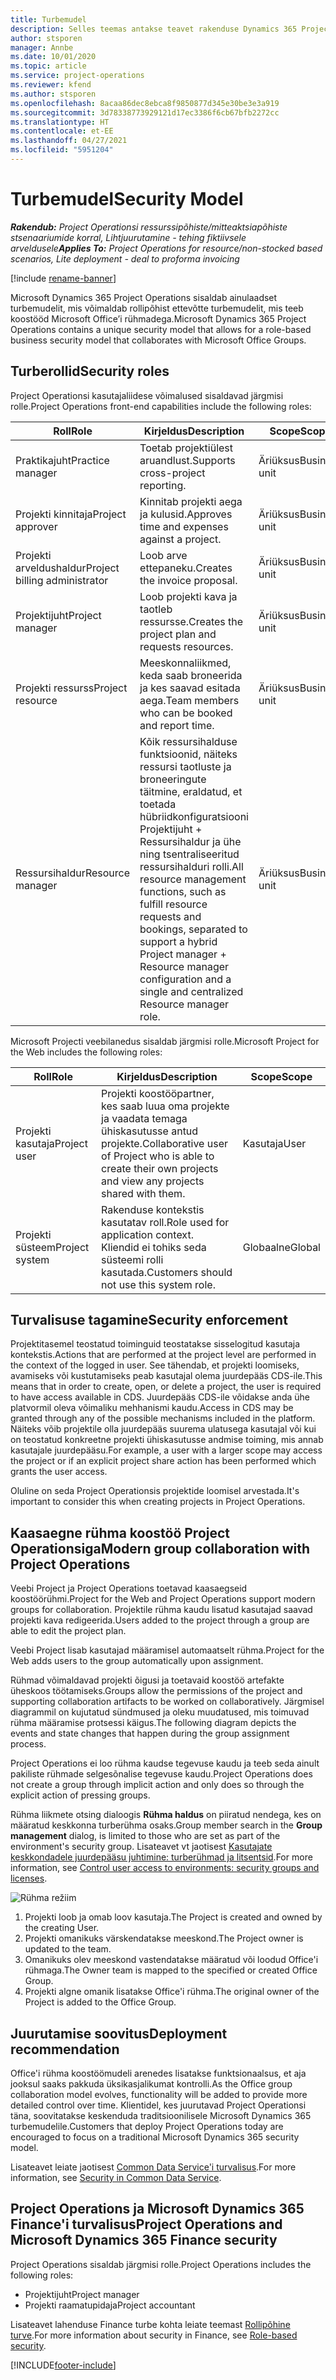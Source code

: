 ```yaml
---
title: Turbemudel
description: Selles teemas antakse teavet rakenduse Dynamics 365 Project Operations turbe mudeli kohta.
author: stsporen
manager: Annbe
ms.date: 10/01/2020
ms.topic: article
ms.service: project-operations
ms.reviewer: kfend
ms.author: stsporen
ms.openlocfilehash: 8acaa86dec8ebca8f9850877d345e30be3e3a919
ms.sourcegitcommit: 3d78338773929121d17ec3386f6cb67bfb2272cc
ms.translationtype: HT
ms.contentlocale: et-EE
ms.lasthandoff: 04/27/2021
ms.locfileid: "5951204"
---
```

# <a name="security-model"></a><span data-ttu-id="ad9f3-103">Turbemudel</span><span class="sxs-lookup"><span data-stu-id="ad9f3-103">Security Model</span></span>

<span data-ttu-id="ad9f3-104">_**Rakendub:** Project Operationsi ressurssipõhiste/mitteaktsiapõhiste stsenaariumide korral,  Lihtjuurutamine - tehing fiktiivsele arveldusele_</span><span class="sxs-lookup"><span data-stu-id="ad9f3-104">_**Applies To:** Project Operations for resource/non-stocked based scenarios, Lite deployment - deal to proforma invoicing_</span></span>

[!include [rename-banner](~/includes/cc-data-platform-banner.md)]

<span data-ttu-id="ad9f3-105">Microsoft Dynamics 365 Project Operations sisaldab ainulaadset turbemudelit, mis võimaldab rollipõhist ettevõtte turbemudelit, mis teeb koostööd Microsoft Office’i rühmadega.</span><span class="sxs-lookup"><span data-stu-id="ad9f3-105">Microsoft Dynamics 365 Project Operations contains a unique security model that allows for a role-based business security model that collaborates with Microsoft Office Groups.</span></span> 


## <a name="security-roles"></a><span data-ttu-id="ad9f3-106">Turberollid</span><span class="sxs-lookup"><span data-stu-id="ad9f3-106">Security roles</span></span>
<span data-ttu-id="ad9f3-107">Project Operationsi kasutajaliidese võimalused sisaldavad järgmisi rolle.</span><span class="sxs-lookup"><span data-stu-id="ad9f3-107">Project Operations front-end capabilities include the following roles:</span></span>

| <span data-ttu-id="ad9f3-108">Roll</span><span class="sxs-lookup"><span data-stu-id="ad9f3-108">Role</span></span>                          | <span data-ttu-id="ad9f3-109">Kirjeldus</span><span class="sxs-lookup"><span data-stu-id="ad9f3-109">Description</span></span>                                                                                                                                                                 | <span data-ttu-id="ad9f3-110">Scope</span><span class="sxs-lookup"><span data-stu-id="ad9f3-110">Scope</span></span> |
|-------------------------------|-----------------------------------------------------------------------------------------------------------------------------------------------------------------------------|------|
| <span data-ttu-id="ad9f3-111">Praktikajuht</span><span class="sxs-lookup"><span data-stu-id="ad9f3-111">Practice manager</span></span>              | <span data-ttu-id="ad9f3-112">Toetab projektiülest aruandlust.</span><span class="sxs-lookup"><span data-stu-id="ad9f3-112">Supports cross-project reporting.</span></span>                                                                                                            | <span data-ttu-id="ad9f3-113">Äriüksus</span><span class="sxs-lookup"><span data-stu-id="ad9f3-113">Business unit</span></span>              |
| <span data-ttu-id="ad9f3-114">Projekti kinnitaja</span><span class="sxs-lookup"><span data-stu-id="ad9f3-114">Project approver</span></span>              | <span data-ttu-id="ad9f3-115">Kinnitab projekti aega ja kulusid.</span><span class="sxs-lookup"><span data-stu-id="ad9f3-115">Approves time and expenses against a project.</span></span>                                                                                                                              | <span data-ttu-id="ad9f3-116">Äriüksus</span><span class="sxs-lookup"><span data-stu-id="ad9f3-116">Business unit</span></span> |
| <span data-ttu-id="ad9f3-117">Projekti arveldushaldur</span><span class="sxs-lookup"><span data-stu-id="ad9f3-117">Project billing administrator</span></span> | <span data-ttu-id="ad9f3-118">Loob arve ettepaneku.</span><span class="sxs-lookup"><span data-stu-id="ad9f3-118">Creates the invoice proposal.</span></span>                                                                                                                                                 | <span data-ttu-id="ad9f3-119">Äriüksus</span><span class="sxs-lookup"><span data-stu-id="ad9f3-119">Business unit</span></span> |
| <span data-ttu-id="ad9f3-120">Projektijuht</span><span class="sxs-lookup"><span data-stu-id="ad9f3-120">Project manager</span></span>               | <span data-ttu-id="ad9f3-121">Loob projekti kava ja taotleb ressursse.</span><span class="sxs-lookup"><span data-stu-id="ad9f3-121">Creates the project plan and requests resources.</span></span>                                                                                                                              | <span data-ttu-id="ad9f3-122">Äriüksus</span><span class="sxs-lookup"><span data-stu-id="ad9f3-122">Business unit</span></span> |
| <span data-ttu-id="ad9f3-123">Projekti ressurss</span><span class="sxs-lookup"><span data-stu-id="ad9f3-123">Project resource</span></span>              | <span data-ttu-id="ad9f3-124">Meeskonnaliikmed, keda saab broneerida ja kes saavad esitada aega.</span><span class="sxs-lookup"><span data-stu-id="ad9f3-124">Team members who can be booked and report time.</span></span>                                                                                                          | <span data-ttu-id="ad9f3-125">Äriüksus</span><span class="sxs-lookup"><span data-stu-id="ad9f3-125">Business unit</span></span>|
| <span data-ttu-id="ad9f3-126">Ressursihaldur</span><span class="sxs-lookup"><span data-stu-id="ad9f3-126">Resource manager</span></span>              | <span data-ttu-id="ad9f3-127">Kõik ressursihalduse funktsioonid, näiteks ressursi taotluste ja broneeringute täitmine, eraldatud, et toetada hübriidkonfiguratsiooni Projektijuht + Ressursihaldur ja ühe ning tsentraliseeritud ressursihalduri rolli.</span><span class="sxs-lookup"><span data-stu-id="ad9f3-127">All resource management functions, such as fulfill resource requests and bookings, separated to support a hybrid Project manager + Resource manager configuration and a single and centralized Resource manager role.</span></span> | <span data-ttu-id="ad9f3-128">Äriüksus</span><span class="sxs-lookup"><span data-stu-id="ad9f3-128">Business unit</span></span> |


<span data-ttu-id="ad9f3-129">Microsoft Projecti veebilanedus sisaldab järgmisi rolle.</span><span class="sxs-lookup"><span data-stu-id="ad9f3-129">Microsoft Project for the Web includes the following roles:</span></span>

| <span data-ttu-id="ad9f3-130">Roll</span><span class="sxs-lookup"><span data-stu-id="ad9f3-130">Role</span></span>           | <span data-ttu-id="ad9f3-131">Kirjeldus</span><span class="sxs-lookup"><span data-stu-id="ad9f3-131">Description</span></span>                                                                                                        | <span data-ttu-id="ad9f3-132">Scope</span><span class="sxs-lookup"><span data-stu-id="ad9f3-132">Scope</span></span>  |
|----------------|--------------------------------------------------------------------------------------------------------------------|--------|
| <span data-ttu-id="ad9f3-133">Projekti kasutaja</span><span class="sxs-lookup"><span data-stu-id="ad9f3-133">Project user</span></span>   | <span data-ttu-id="ad9f3-134">Projekti koostööpartner, kes saab luua oma projekte ja vaadata temaga ühiskasutusse antud projekte.</span><span class="sxs-lookup"><span data-stu-id="ad9f3-134">Collaborative user of Project   who is able to create their own projects and view any projects shared with   them.</span></span> | <span data-ttu-id="ad9f3-135">Kasutaja</span><span class="sxs-lookup"><span data-stu-id="ad9f3-135">User</span></span>   |
| <span data-ttu-id="ad9f3-136">Projekti süsteem</span><span class="sxs-lookup"><span data-stu-id="ad9f3-136">Project system</span></span> | <span data-ttu-id="ad9f3-137">Rakenduse kontekstis kasutatav roll.</span><span class="sxs-lookup"><span data-stu-id="ad9f3-137">Role used for application   context.</span></span> <span data-ttu-id="ad9f3-138">Kliendid ei tohiks seda süsteemi rolli kasutada.</span><span class="sxs-lookup"><span data-stu-id="ad9f3-138">Customers should not use this system role.</span></span>                                    | <span data-ttu-id="ad9f3-139">Globaalne</span><span class="sxs-lookup"><span data-stu-id="ad9f3-139">Global</span></span> |

## <a name="security-enforcement"></a><span data-ttu-id="ad9f3-140">Turvalisuse tagamine</span><span class="sxs-lookup"><span data-stu-id="ad9f3-140">Security enforcement</span></span>
<span data-ttu-id="ad9f3-141">Projektitasemel teostatud toiminguid teostatakse sisselogitud kasutaja kontekstis.</span><span class="sxs-lookup"><span data-stu-id="ad9f3-141">Actions that are performed at the project level are performed in the context of the logged in user.</span></span> <span data-ttu-id="ad9f3-142">See tähendab, et projekti loomiseks, avamiseks või kustutamiseks peab kasutajal olema juurdepääs CDS-ile.</span><span class="sxs-lookup"><span data-stu-id="ad9f3-142">This means that in order to create, open, or delete a project, the user is required to have access available in CDS.</span></span> <span data-ttu-id="ad9f3-143">Juurdepääs CDS-ile võidakse anda ühe platvormil oleva võimaliku mehhanismi kaudu.</span><span class="sxs-lookup"><span data-stu-id="ad9f3-143">Access in CDS may be granted through any of the possible mechanisms included in the platform.</span></span> <span data-ttu-id="ad9f3-144">Näiteks võib projektile olla juurdepääs suurema ulatusega kasutajal või kui on teostatud konkreetne projekti ühiskasutusse andmise toiming, mis annab kasutajale juurdepääsu.</span><span class="sxs-lookup"><span data-stu-id="ad9f3-144">For example, a user with a larger scope may access the project or if an explicit project share action has been performed which grants the user access.</span></span>

<span data-ttu-id="ad9f3-145">Oluline on seda Project Operationsis projektide loomisel arvestada.</span><span class="sxs-lookup"><span data-stu-id="ad9f3-145">It's important to consider this when creating projects in Project Operations.</span></span>

## <a name="modern-group-collaboration-with-project-operations"></a><span data-ttu-id="ad9f3-146">Kaasaegne rühma koostöö Project Operationsiga</span><span class="sxs-lookup"><span data-stu-id="ad9f3-146">Modern group collaboration with Project Operations</span></span>
<span data-ttu-id="ad9f3-147">Veebi Project ja Project Operations toetavad kaasaegseid koostöörühmi.</span><span class="sxs-lookup"><span data-stu-id="ad9f3-147">Project for the Web and Project Operations support modern groups for collaboration.</span></span> <span data-ttu-id="ad9f3-148">Projektile rühma kaudu lisatud kasutajad saavad projekti kava redigeerida.</span><span class="sxs-lookup"><span data-stu-id="ad9f3-148">Users added to the project through a group are able to edit the project plan.</span></span>

<span data-ttu-id="ad9f3-149">Veebi Project lisab kasutajad määramisel automaatselt rühma.</span><span class="sxs-lookup"><span data-stu-id="ad9f3-149">Project for the Web adds users to the group automatically upon assignment.</span></span>

<span data-ttu-id="ad9f3-150">Rühmad võimaldavad projekti õigusi ja toetavaid koostöö artefakte üheskoos töötamiseks.</span><span class="sxs-lookup"><span data-stu-id="ad9f3-150">Groups allow the permissions of the project and supporting collaboration artifacts to be worked on collaboratively.</span></span> <span data-ttu-id="ad9f3-151">Järgmisel diagrammil on kujutatud sündmused ja oleku muudatused, mis toimuvad rühma määramise protsessi käigus.</span><span class="sxs-lookup"><span data-stu-id="ad9f3-151">The following diagram depicts the events and state changes that happen during the group assignment process.</span></span>

<span data-ttu-id="ad9f3-152">Project Operations ei loo rühma kaudse tegevuse kaudu ja teeb seda ainult pakiliste rühmade selgesõnalise tegevuse kaudu.</span><span class="sxs-lookup"><span data-stu-id="ad9f3-152">Project Operations does not create a group through implicit action and only does so through the explicit action of pressing groups.</span></span>

<span data-ttu-id="ad9f3-153">Rühma liikmete otsing dialoogis **Rühma haldus** on piiratud nendega, kes on määratud keskkonna turberühma osaks.</span><span class="sxs-lookup"><span data-stu-id="ad9f3-153">Group member search in the **Group management** dialog, is limited to those who are set as part of the environment's security group.</span></span> <span data-ttu-id="ad9f3-154">Lisateavet vt jaotisest [Kasutajate keskkondadele juurdepääsu juhtimine: turberühmad ja litsentsid](/power-platform/admin/control-user-access).</span><span class="sxs-lookup"><span data-stu-id="ad9f3-154">For more information, see [Control user access to environments: security groups and licenses](/power-platform/admin/control-user-access).</span></span>

![Rühma režiim](./media/groupsmode.png)

1. <span data-ttu-id="ad9f3-156">Projekti loob ja omab loov kasutaja.</span><span class="sxs-lookup"><span data-stu-id="ad9f3-156">The Project is created and owned by the creating User.</span></span>
2. <span data-ttu-id="ad9f3-157">Projekti omanikuks värskendatakse meeskond.</span><span class="sxs-lookup"><span data-stu-id="ad9f3-157">The Project owner is updated to the team.</span></span>
3. <span data-ttu-id="ad9f3-158">Omanikuks olev meeskond vastendatakse määratud või loodud Office'i rühmaga.</span><span class="sxs-lookup"><span data-stu-id="ad9f3-158">The Owner team is mapped to the specified or created Office Group.</span></span>
4. <span data-ttu-id="ad9f3-159">Projekti algne omanik lisatakse Office'i rühma.</span><span class="sxs-lookup"><span data-stu-id="ad9f3-159">The original owner of the Project is added to the Office Group.</span></span>

## <a name="deployment-recommendation"></a><span data-ttu-id="ad9f3-160">Juurutamise soovitus</span><span class="sxs-lookup"><span data-stu-id="ad9f3-160">Deployment recommendation</span></span>
<span data-ttu-id="ad9f3-161">Office'i rühma koostöömudeli arenedes lisatakse funktsionaalsus, et aja jooksul saaks pakkuda üksikasjalikumat kontrolli.</span><span class="sxs-lookup"><span data-stu-id="ad9f3-161">As the Office group collaboration model evolves, functionality will be added to provide more detailed control over time.</span></span> <span data-ttu-id="ad9f3-162">Klientidel, kes juurutavad Project Operationsi täna, soovitatakse keskenduda traditsioonilisele Microsoft Dynamics 365 turbemudelile.</span><span class="sxs-lookup"><span data-stu-id="ad9f3-162">Customers that deploy Project Operations today are encouraged to focus on a traditional Microsoft Dynamics 365 security model.</span></span>

<span data-ttu-id="ad9f3-163">Lisateavet leiate jaotisest [Common Data Service'i turvalisus](/power-platform/admin/wp-security).</span><span class="sxs-lookup"><span data-stu-id="ad9f3-163">For more information, see [Security in Common Data Service](/power-platform/admin/wp-security).</span></span>

## <a name="project-operations-and-microsoft-dynamics-365-finance-security"></a><span data-ttu-id="ad9f3-164">Project Operations ja Microsoft Dynamics 365 Finance'i turvalisus</span><span class="sxs-lookup"><span data-stu-id="ad9f3-164">Project Operations and Microsoft Dynamics 365 Finance security</span></span>
<span data-ttu-id="ad9f3-165">Project Operations sisaldab järgmisi rolle.</span><span class="sxs-lookup"><span data-stu-id="ad9f3-165">Project Operations includes the following roles:</span></span>

- <span data-ttu-id="ad9f3-166">Projektijuht</span><span class="sxs-lookup"><span data-stu-id="ad9f3-166">Project manager</span></span>
- <span data-ttu-id="ad9f3-167">Projekti raamatupidaja</span><span class="sxs-lookup"><span data-stu-id="ad9f3-167">Project accountant</span></span>

<span data-ttu-id="ad9f3-168">Lisateavet lahenduse Finance turbe kohta leiate teemast [Rollipõhine turve](/dynamics365/fin-ops-core/dev-itpro/sysadmin/role-based-security).</span><span class="sxs-lookup"><span data-stu-id="ad9f3-168">For more information about security in Finance, see [Role-based security](/dynamics365/fin-ops-core/dev-itpro/sysadmin/role-based-security).</span></span>




[!INCLUDE[footer-include](../includes/footer-banner.md)]
